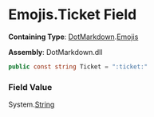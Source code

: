 # Emojis\.Ticket Field

**Containing Type**: [DotMarkdown](../../README.md)\.[Emojis](../README.md)

**Assembly**: DotMarkdown\.dll

```csharp
public const string Ticket = ":ticket:"
```

### Field Value

System\.[String](https://docs.microsoft.com/en-us/dotnet/api/system.string)